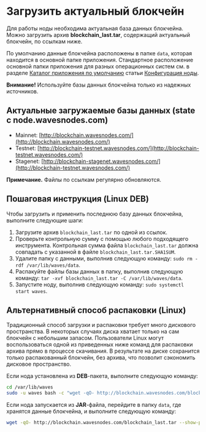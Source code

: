 # Загрузить актуальный блокчейн

Для работы ноды необходима актуальная база данных блокчейна. Можно загрузить архив **blockchain_last.tar**, содержащий актуальный блокчейн, по ссылкам ниже.

По умолчанию данные блокчейна расположены в папке `data`, которая находится в основной папке приложения.
Стандартное расположение основной папки приложения для разных операционных систем см. в разделе [Каталог приложения по умолчанию](/ru/waves-node/node-configuration#каталог-приложения-по-умолчанию) статьи [Конфигурация ноды](/ru/waves-node/node-configuration).

**Внимание!** Используйте базы данных блокчейна только из надежных источников.

## Актуальные загружаемые базы данных (state с node.wavesnodes.com)

* Mainnet: [http://blockchain.wavesnodes.com/](http://blockchain.wavesnodes.com/)
* Testnet: [http://blockchain-testnet.wavesnodes.com/](http://blockchain-testnet.wavesnodes.com/)
* Stagenet: [http://blockchain-stagenet.wavesnodes.com/](http://blockchain-testnet.wavesnodes.com/)

**Примечание.** Файлы по ссылкам регулярно обновляются.

## Пошаговая инструкция (Linux DEB)

Чтобы загрузить и применить последнюю базу данных блокчейна, выполните следующие шаги:

1. Загрузите архив `blockchain_last.tar` по одной из ссылок.
2. Проверьте контрольную сумму с помощью любого подходящего инструмента. Контрольная сумма файла `blockchain_last.tar` должна совпадать с указанной в файле `blockchain_last.tar.SHA1SUM`.
3. Удалите папку с данными, выполнив следующую команду: `sudo rm -rdf /var/lib/waves/data`.
4. Распакуйте файлы базы данных в папку, выполнив следующую команду: `tar -xvf blockchain_last.tar -C /var/lib/waves/data`.
5. Запустите ноду, выполнив следующую команду: `sudo systemctl start waves`.

## Альтернативный способ распаковки (Linux)

Традиционный способ загрузки и распаковки требует много дискового пространства. В некоторых случаях диска хватает только на сам блокчейн с небольшим запасом.
Пользователи Linux могут воспользоваться одной из приведенных ниже команд для распаковки архива прямо в процессе скачивания. В результате на диске сохранится только распакованный блокчейн, без архива, что позволит сэкономить дисковое пространство.

Если нода установлена из **DEB**-пакета, выполните следующую команду:

```bash
cd /var/lib/waves
sudo -u waves bash -c "wget -qO- http://blockchain.wavesnodes.com/blockchain_last.tar --show-progress | tar xf -"
```

Если нода запускается из **JAR**-файла, перейдите в папку `data`, где хранятся данные блокчейна, и выполните следующую команду:

```bash
wget -qO- http://blockchain.wavesnodes.com/blockchain_last.tar --show-progress | tar xf -
```
